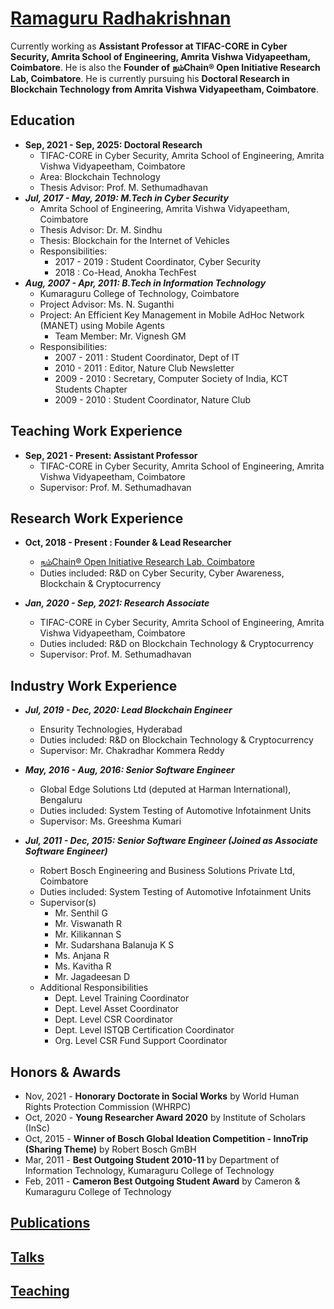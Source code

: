 # [Ramaguru Radhakrishnan](https://ramagururadhakrishnan.github.io/)

Currently working as **Assistant Professor at TIFAC-CORE in Cyber Security, Amrita School of Engineering, Amrita Vishwa Vidyapeetham, Coimbatore**. He is also the **Founder of நம்Chain® Open Initiative Research Lab, Coimbatore**. He is currently pursuing his **Doctoral Research in Blockchain Technology from Amrita Vishwa Vidyapeetham, Coimbatore**.

## Education

* **Sep, 2021 - Sep, 2025: Doctoral Research**
  * TIFAC-CORE in Cyber Security, Amrita School of Engineering, Amrita Vishwa Vidyapeetham, Coimbatore
  * Area: Blockchain Technology
  * Thesis Advisor: Prof. M. Sethumadhavan
* _**Jul, 2017 - May, 2019: M.Tech in Cyber Security**_
  * Amrita School of Engineering, Amrita Vishwa Vidyapeetham, Coimbatore
  * Thesis Advisor: Dr. M. Sindhu
  * Thesis: Blockchain for the Internet of Vehicles
  * Responsibilities:
    * 2017 - 2019 : Student Coordinator, Cyber Security
    * 2018 : Co-Head, Anokha TechFest
* _**Aug, 2007 - Apr, 2011: B.Tech in Information Technology**_
  * Kumaraguru College of Technology, Coimbatore
  * Project Advisor: Ms. N. Suganthi
  * Project: An Efficient Key Management in Mobile AdHoc Network (MANET) using Mobile Agents
    * Team Member: Mr. Vignesh GM
  * Responsibilities:
    * 2007 - 2011 : Student Coordinator, Dept of IT
    * 2010 - 2011 : Editor, Nature Club Newsletter
    * 2009 - 2010 : Secretary, Computer Society of India, KCT Students Chapter
    * 2009 - 2010 : Student Coordinator, Nature Club
   
## Teaching Work Experience

* **Sep, 2021 - Present: Assistant Professor**
  * TIFAC-CORE in Cyber Security, Amrita School of Engineering, Amrita Vishwa Vidyapeetham, Coimbatore
  * Supervisor: Prof. M. Sethumadhavan

## Research Work Experience

* **Oct, 2018 - Present : Founder & Lead Researcher**
  * [நம்Chain® Open Initiative Research Lab, Coimbatore](https://github.com/NamChain-Open-Initiative-Research-Lab)
  * Duties included: R&D on Cyber Security, Cyber Awareness, Blockchain & Cryptocurrency

* _**Jan, 2020 - Sep, 2021: Research Associate**_
  * TIFAC-CORE in Cyber Security, Amrita School of Engineering, Amrita Vishwa Vidyapeetham, Coimbatore
  * Duties included: R&D on Blockchain Technology & Cryptocurrency
  * Supervisor: Prof. M. Sethumadhavan

## Industry Work Experience

* _**Jul, 2019 - Dec, 2020: Lead Blockchain Engineer**_
  * Ensurity Technologies, Hyderabad
  * Duties included: R&D on Blockchain Technology & Cryptocurrency
  * Supervisor: Mr. Chakradhar Kommera Reddy

* _**May, 2016 - Aug, 2016: Senior Software Engineer**_
  * Global Edge Solutions Ltd (deputed at Harman International), Bengaluru
  * Duties included: System Testing of Automotive Infotainment Units
  * Supervisor: Ms. Greeshma Kumari

* _**Jul, 2011 - Dec, 2015: Senior Software Engineer (Joined as Associate Software Engineer)**_
  * Robert Bosch Engineering and Business Solutions Private Ltd, Coimbatore
  * Duties included: System Testing of Automotive Infotainment Units
  * Supervisor(s)
    * Mr. Senthil G
    * Mr. Viswanath R
    * Mr. Kilikannan S
    * Mr. Sudarshana Balanuja K S
    * Ms. Anjana R
    * Ms. Kavitha R
    * Mr. Jagadeesan D
  * Additional Responsibilities
    * Dept. Level Training Coordinator
    * Dept. Level Asset Coordinator
    * Dept. Level CSR Coordinator
    * Dept. Level ISTQB Certification Coordinator
    * Org. Level CSR Fund Support Coordinator

## Honors & Awards

* Nov, 2021 - **Honorary Doctorate in Social Works** by World Human Rights Protection Commission (WHRPC)
* Oct, 2020 - **Young Researcher Award 2020** by Institute of Scholars (InSc)
* Oct, 2015 - **Winner of Bosch Global Ideation Competition - InnoTrip (Sharing Theme)** by Robert Bosch GmBH
* Mar, 2011 - **Best Outgoing Student 2010-11** by Department of Information Technology, Kumaraguru College of Technology
* Feb, 2011 - **Cameron Best Outgoing Student Award** by Cameron & Kumaraguru College of Technology
 
## [Publications](https://ramagururadhakrishnan.github.io/publications/)


## [Talks](https://ramagururadhakrishnan.github.io/talks/)


## [Teaching](https://ramagururadhakrishnan.github.io/teaching/)


